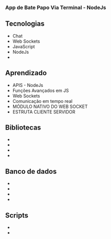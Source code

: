 ### App de Bate Papo Via Terminal - NodeJs

## Tecnologias
  - Chat
  - Web Sockets
  - JavaScript
  - NodeJs
  -

## Aprendizado
  - APIS - NodeJs
  - Funções Avançados em JS
  - Web Sockets
  - Comunicação em tempo real
  - MÓDULO NATIVO DO WEB SOCKET
  - ESTRUTA CLIENTE SERVIDOR

## Bibliotecas
  -
  -
  -
  -

## Banco de dados 
  -
  -
  -
  -

## Scripts
 
  -
  -